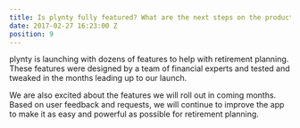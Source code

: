 ```yaml
---
title: Is plynty fully featured? What are the next steps on the product roadmap?
date: 2017-02-27 16:23:00 Z
position: 9
---
```


plynty is launching with dozens of features to help with retirement planning. These features were designed by a team of financial experts and tested and tweaked in the months leading up to our launch.

We are also excited about the features we will roll out in coming months. Based on user feedback and requests, we will continue to improve the app to make it as easy and powerful as possible for retirement planning.